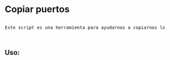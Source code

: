 <div align="left">

<h1>Copiar puertos</h1>

</div>
<pre>
<p>Este script es una herramienta para ayudarnos a copiarnos los puertos sacados en el primer escaneo rápido de nmap a nuestro portapapeles.</p>
</pre>
<h2>Uso:</h2>
